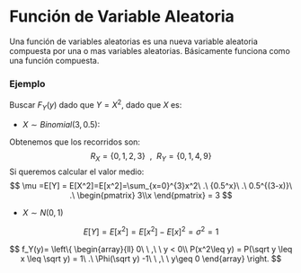 # Función de Variable Aleatoria

Una función de variables aleatorias es una nueva variable aleatoria compuesta por una o mas variables aleatorias. Básicamente funciona como una función compuesta.

### Ejemplo

Buscar $F_Y(y)$ dado que $Y = X^2$, dado que $X$ es:

- $X\sim Binomial(3,0.5)$:

Obtenemos que los recorridos son:
$$
R_X=\{0,1,2,3\}\ \ ,\ \ R_Y=\{0,1,4,9\}
$$
Si queremos calcular el valor medio:
$$
\mu =E[Y] = E[X^2]=E[x^2]=\sum_{x=0}^{3}x^2\ .\ {0.5^x}\ .\ 0.5^{(3-x)}\ .\ 
\begin{pmatrix}
	3\\x
\end{pmatrix} = 3
$$

- $X\sim N(0,1)$

$$
E[Y]=E[x^2]= E[x^2]-E[x]^2 = \sigma^2=1
$$

$$
f_Y(y)=
\left\{
	\begin{array}{ll}
	0\ \ ,\ \ y < 0\\
	P(x^2\leq y) = P(\sqrt y \leq x \leq \sqrt y) = 1\ .\ \Phi(\sqrt y) -1\ \ ,\ \ y\geq 0
	\end{array}
	\right.
$$

